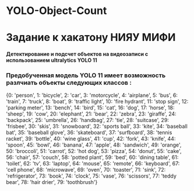 # YOLO-Object-Count

# Задание к хакатону НИЯУ МИФИ 
#### Детектирование и подсчет объектов на видеозаписи с использованием ultralytics YOLO 11

### Предобученная модель YOLO 11 имеет возможность разлчиать объекты следующих классов :

{0: 'person',  1: 'bicycle',  2: 'car',  3: 'motorcycle',
 4: 'airplane',  5: 'bus', 6: 'train', 7: 'truck',  8: 'boat',
 9: 'traffic light',  10: 'fire hydrant',  11: 'stop sign',
 12: 'parking meter',  13: 'bench',  14: 'bird',  15: 'cat',
 16: 'dog',  17: 'horse',  18: 'sheep',  19: 'cow',
 20: 'elephant',  21: 'bear',  22: 'zebra',  23: 'giraffe',
 24: 'backpack', 25: 'umbrella',  26: 'handbag',  27: 'tie',
 28: 'suitcase',  29: 'frisbee',  30: 'skis',  31: 'snowboard',
 32: 'sports ball',  33: 'kite',  34: 'baseball bat',  35: 'baseball glove',
 36: 'skateboard',  37: 'surfboard',  38: 'tennis racket',  39: 'bottle',
 40: 'wine glass',  41: 'cup',  42: 'fork',  43: 'knife',
 44: 'spoon',  45: 'bowl',  46: 'banana',  47: 'apple',
 48: 'sandwich',  49: 'orange',  50: 'broccoli',  51: 'carrot',
 52: 'hot dog',  53: 'pizza',  54: 'donut',  55: 'cake',  56: 'chair',
 57: 'couch',  58: 'potted plant',  59: 'bed',  60: 'dining table',  61: 'toilet',  62: 'tv',
 63: 'laptop',  64: 'mouse',  65: 'remote',  66: 'keyboard',  67: 'cell phone',
 68: 'microwave',  69: 'oven',  70: 'toaster',  71: 'sink',  72: 'refrigerator',
 73: 'book',  74: 'clock',  75: 'vase',  76: 'scissors',  77: 'teddy bear',  78: 'hair drier',  79: 'toothbrush'}

